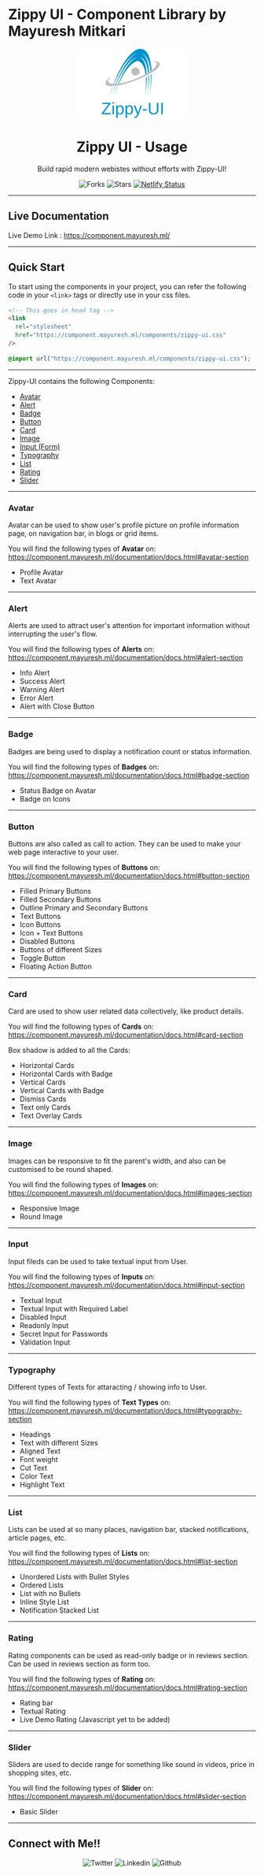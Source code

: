 # Zippy UI - Component Library by Mayuresh Mitkari

<div align="center">

<img alt="logo" src="./logo.png" />

<br/>

# Zippy UI - Usage

Build rapid modern webistes without efforts with Zippy-UI!

![Forks](https://img.shields.io/github/forks/mayuresh-tech/zippy-ui)
![Stars](https://img.shields.io/github/stars/mayuresh-tech/zippy-ui)
[![Netlify Status](https://api.netlify.com/api/v1/badges/b2b97b66-711c-4436-849e-420a3254202b/deploy-status)](https://app.netlify.com/sites/component-lib-mayuresh/deploys)

</div>

---

## Live Documentation

Live Demo Link : https://component.mayuresh.ml/

---

## Quick Start

To start using the components in your project, you can refer the following code in your `<link>` tags or directly use in your css files.

```html
<!-- This goes in head tag -->
<link
  rel="stylesheet"
  href="https://component.mayuresh.ml/components/zippy-ui.css"
/>
```

```css
@import url("https://component.mayuresh.ml/components/zippy-ui.css");
```

---

Zippy-UI contains the following Components:

- [Avatar](#avatar)
- [Alert](#alert)
- [Badge](#badge)
- [Button](#button)
- [Card](#card)
- [Image](#image)
- [Input (Form)](#input)
- [Typography](#typography)
- [List](#list)
- [Rating](#rating)
- [Slider](#slider)

---

### Avatar

Avatar can be used to show user's profile picture on profile information page, on navigation bar, in blogs or grid items.

You will find the following types of **Avatar** on: https://component.mayuresh.ml/documentation/docs.html#avatar-section

- Profile Avatar
- Text Avatar

---

### Alert

Alerts are used to attract user's attention for important information without interrupting the user's flow.

You will find the following types of **Alerts** on: https://component.mayuresh.ml/documentation/docs.html#alert-section

- Info Alert
- Success Alert
- Warning Alert
- Error Alert
- Alert with Close Button

---

### Badge

Badges are being used to display a notification count or status information.

You will find the following types of **Badges** on: https://component.mayuresh.ml/documentation/docs.html#badge-section

- Status Badge on Avatar
- Badge on Icons

---

### Button

Buttons are also called as call to action. They can be used to make your web page interactive to your user.

You will find the following types of **Buttons** on: https://component.mayuresh.ml/documentation/docs.html#button-section

- Filled Primary Buttons
- Filled Secondary Buttons
- Outline Primary and Secondary Buttons
- Text Buttons
- Icon Buttons
- Icon + Text Buttons
- Disabled Buttons
- Buttons of different Sizes
- Toggle Button
- Floating Action Button

---

### Card

Card are used to show user related data collectively, like product details.

You will find the following types of **Cards** on: https://component.mayuresh.ml/documentation/docs.html#card-section

Box shadow is added to all the Cards:

- Horizontal Cards
- Horizontal Cards with Badge
- Vertical Cards
- Vertical Cards with Badge
- Dismiss Cards
- Text only Cards
- Text Overlay Cards

---

### Image
Images can be responsive to fit the parent's width, and also can be customised to be round shaped.

You will find the following types of **Images** on: https://component.mayuresh.ml/documentation/docs.html#images-section

- Responsive Image
- Round Image

---

### Input
Input fileds can be used to take textual input from User.

You will find the following types of **Inputs** on: https://component.mayuresh.ml/documentation/docs.html#input-section

- Textual Input
- Textual Input with Required Label
- Disabled Input
- Readonly Input
- Secret Input for Passwords
- Validation Input

---

### Typography
Different types of Texts for attaracting / showing info to User.

You will find the following types of **Text Types** on: https://component.mayuresh.ml/documentation/docs.html#typography-section

- Headings
- Text with different Sizes
- Aligned Text
- Font weight
- Cut Text
- Color Text
- Highlight Text

---

### List
Lists can be used at so many places, navigation bar, stacked notifications, article pages, etc.

You will find the following types of **Lists** on: https://component.mayuresh.ml/documentation/docs.html#list-section

- Unordered Lists with Bullet Styles
- Ordered Lists
- List with no Bullets
- Inline Style List
- Notification Stacked List

---

### Rating
Rating components can be used as read-only badge or in reviews section. Can be used in reviews section as form too.

You will find the following types of **Rating** on: https://component.mayuresh.ml/documentation/docs.html#rating-section

- Rating bar
- Textual Rating
- Live Demo Rating (Javascript yet to be added)

---

### Slider
Sliders are used to decide range for something like sound in videos, price in shopping sites, etc.

You will find the following types of **Slider** on: https://component.mayuresh.ml/documentation/docs.html#slider-section

- Basic Slider

---

## Connect with Me!!

<div align="center">

![Twitter](https://img.shields.io/twitter/url?label=Twitter&style=social&url=https%3A%2F%2Ftwitter.com%2Fits__root) ![Linkedin](https://img.shields.io/twitter/url?label=Linkedin&logo=Linkedin&style=social&url=https%3A%2F%2Fwww.linkedin.com%2Fin%2Fmayuresh-mitkari%2F) ![Github](https://img.shields.io/twitter/url?label=Github&logo=Github&style=social&url=https%3A%2F%2Fgithub.com%2Fmayuresh-tech)

</div>